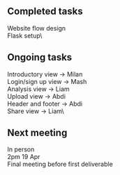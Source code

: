 ## Completed tasks
Website flow design\
Flask setup\

## Ongoing tasks
Introductory view -> Milan\
Login/sign up view -> Mash\
Analysis view -> Liam\
Upload view -> Abdi\
Header and footer -> Abdi\
Share view -> Liam\

## Next meeting
In person\
2pm 19 Apr\
Final meeting before first deliverable